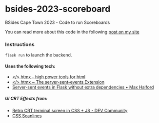 # bsides-2023-scoreboard
BSides Cape Town 2023 - Code to run Scoreboards

You can read more about this code in the following [post on my site](https://www.xor.co.za/post/2023-12-05-building-a-tv-network)

### Instructions

`flask run` to launch the backend.

#### Uses the following tech:
- [</> htmx - high power tools for html](https://htmx.org/)
- [</> htmx ~ The server-sent-events Extension](https://htmx.org/extensions/server-sent-events/)
- [Server-sent events in Flask without extra dependencies • Max Halford](https://maxhalford.github.io/blog/flask-sse-no-deps/)


##### UI CRT Effects from:
- [Retro CRT terminal screen in CSS + JS - DEV Community](https://dev.to/ekeijl/retro-crt-terminal-screen-in-css-js-4afh)
- [CSS Scanlines](https://codepen.io/meduzen/pen/zxbwRV)
